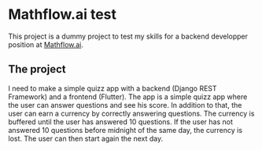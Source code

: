 # Mathflow.ai test
This project is a dummy project to test my skills for a backend developper position at [Mathflow.ai](https://mathflow.ai/).

## The project
I need to make a simple quizz app with a backend (Django REST Framework) and a frontend (Flutter). The app is a simple quizz app where the user can answer questions and see his score.
In addition to that, the user can earn a currency by correctly answering questions. The currency is buffered until the user has answered 10 questions. If the user has not answered 10 questions before midnight of the same day, the currency is lost. The user can then start again the next day.
